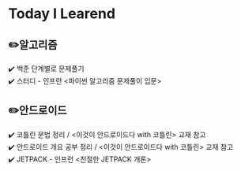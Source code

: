 # Today I Learend <br/>

## ✏️알고리즘
✔️ 백준 단계별로 문제풀기<br/>
✔️ 스터디 - 인프런 <파이썬 알고리즘 문제풀이 입문>

## ✏️안드로이드
✔️ 코틀린 문법 정리 / <이것이 안드로이드다 with 코틀린> 교재 참고<br/>
✔️ 안드로이드 개요 공부 정리 / <이것이 안드로이드다 with 코틀린> 교재 참고<br/>
✔️ JETPACK - 인프런 <친절한 JETPACK 개론>
